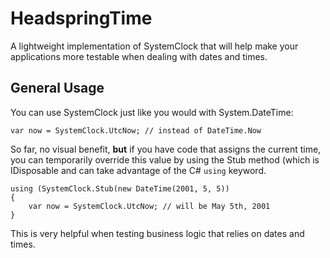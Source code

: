 # HeadspringTime

A lightweight implementation of SystemClock that will help make your applications more testable when dealing with dates and times.

## General Usage

You can use SystemClock just like you would with System.DateTime:

    var now = SystemClock.UtcNow; // instead of DateTime.Now

So far, no visual benefit, **but** if you have code that assigns the current time, you can temporarily override this value by using the Stub method (which is IDisposable and can take advantage of the C# `using` keyword.

    using (SystemClock.Stub(new DateTime(2001, 5, 5))
    {
        var now = SystemClock.UtcNow; // will be May 5th, 2001
    }

This is very helpful when testing business logic that relies on dates and times.
